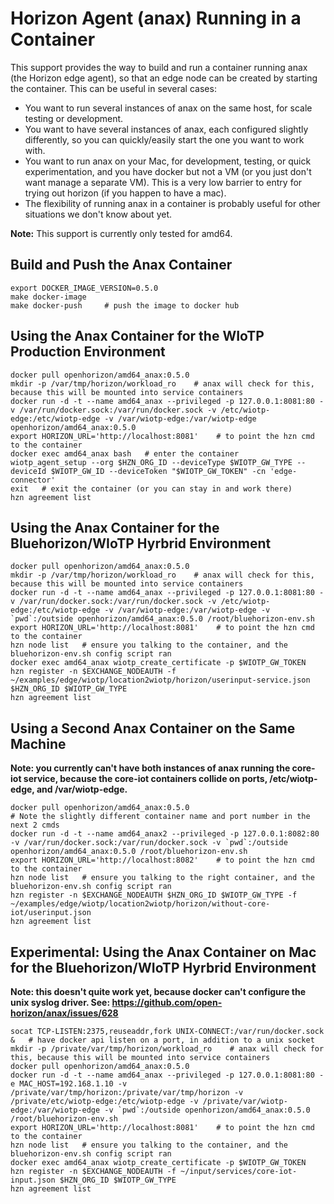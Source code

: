 # Horizon Agent (anax) Running in a Container

This support provides the way to build and run a container running anax (the Horizon edge agent), so that an edge node can be created by starting the container. This can be useful in several cases:
- You want to run several instances of anax on the same host, for scale testing or development.
- You want to have several instances of anax, each configured slightly differently, so you can quickly/easily start the one you want to work with.
- You want to run anax on your Mac, for development, testing, or quick experimentation, and you have docker but not a VM (or you just don't want manage a separate VM). This is a very low barrier to entry for trying out horizon (if you happen to have a mac).
- The flexibility of running anax in a container is probably useful for other situations we don't know about yet.

**Note:** This support is currently only tested for amd64.

## Build and Push the Anax Container

```
export DOCKER_IMAGE_VERSION=0.5.0
make docker-image
make docker-push     # push the image to docker hub
```

## Using the Anax Container for the WIoTP Production Environment

```
docker pull openhorizon/amd64_anax:0.5.0
mkdir -p /var/tmp/horizon/workload_ro    # anax will check for this, because this will be mounted into service containers
docker run -d -t --name amd64_anax --privileged -p 127.0.0.1:8081:80 -v /var/run/docker.sock:/var/run/docker.sock -v /etc/wiotp-edge:/etc/wiotp-edge -v /var/wiotp-edge:/var/wiotp-edge openhorizon/amd64_anax:0.5.0
export HORIZON_URL='http://localhost:8081'    # to point the hzn cmd to the container
docker exec amd64_anax bash   # enter the container
wiotp_agent_setup --org $HZN_ORG_ID --deviceType $WIOTP_GW_TYPE --deviceId $WIOTP_GW_ID --deviceToken "$WIOTP_GW_TOKEN" -cn 'edge-connector'
exit   # exit the container (or you can stay in and work there)
hzn agreement list
```

## Using the Anax Container for the Bluehorizon/WIoTP Hyrbrid Environment

```
docker pull openhorizon/amd64_anax:0.5.0
mkdir -p /var/tmp/horizon/workload_ro    # anax will check for this, because this will be mounted into service containers
docker run -d -t --name amd64_anax --privileged -p 127.0.0.1:8081:80 -v /var/run/docker.sock:/var/run/docker.sock -v /etc/wiotp-edge:/etc/wiotp-edge -v /var/wiotp-edge:/var/wiotp-edge -v `pwd`:/outside openhorizon/amd64_anax:0.5.0 /root/bluehorizon-env.sh
export HORIZON_URL='http://localhost:8081'    # to point the hzn cmd to the container
hzn node list   # ensure you talking to the container, and the bluehorizon-env.sh config script ran
docker exec amd64_anax wiotp_create_certificate -p $WIOTP_GW_TOKEN
hzn register -n $EXCHANGE_NODEAUTH -f ~/examples/edge/wiotp/location2wiotp/horizon/userinput-service.json $HZN_ORG_ID $WIOTP_GW_TYPE
hzn agreement list
```

## Using a Second Anax Container on the Same Machine

**Note: you currently can't have both instances of anax running the core-iot service, because the core-iot containers collide on ports, /etc/wiotp-edge, and /var/wiotp-edge.**

```
docker pull openhorizon/amd64_anax:0.5.0
# Note the slightly different container name and port number in the next 2 cmds
docker run -d -t --name amd64_anax2 --privileged -p 127.0.0.1:8082:80 -v /var/run/docker.sock:/var/run/docker.sock -v `pwd`:/outside openhorizon/amd64_anax:0.5.0 /root/bluehorizon-env.sh
export HORIZON_URL='http://localhost:8082'    # to point the hzn cmd to the container
hzn node list   # ensure you talking to the right container, and the bluehorizon-env.sh config script ran
hzn register -n $EXCHANGE_NODEAUTH $HZN_ORG_ID $WIOTP_GW_TYPE -f ~/examples/edge/wiotp/location2wiotp/horizon/without-core-iot/userinput.json
hzn agreement list
```

## Experimental: Using the Anax Container on Mac for the Bluehorizon/WIoTP Hyrbrid Environment

**Note: this doesn't quite work yet, because docker can't configure the unix syslog driver. See: https://github.com/open-horizon/anax/issues/628**

```
socat TCP-LISTEN:2375,reuseaddr,fork UNIX-CONNECT:/var/run/docker.sock &   # have docker api listen on a port, in addition to a unix socket
mkdir -p /private/var/tmp/horizon/workload_ro    # anax will check for this, because this will be mounted into service containers
docker pull openhorizon/amd64_anax:0.5.0
docker run -d -t --name amd64_anax --privileged -p 127.0.0.1:8081:80 -e MAC_HOST=192.168.1.10 -v /private/var/tmp/horizon:/private/var/tmp/horizon -v /private/etc/wiotp-edge:/etc/wiotp-edge -v /private/var/wiotp-edge:/var/wiotp-edge -v `pwd`:/outside openhorizon/amd64_anax:0.5.0 /root/bluehorizon-env.sh
export HORIZON_URL='http://localhost:8081'    # to point the hzn cmd to the container
hzn node list   # ensure you talking to the container, and the bluehorizon-env.sh config script ran
docker exec amd64_anax wiotp_create_certificate -p $WIOTP_GW_TOKEN
hzn register -n $EXCHANGE_NODEAUTH -f ~/input/services/core-iot-input.json $HZN_ORG_ID $WIOTP_GW_TYPE
hzn agreement list
```
